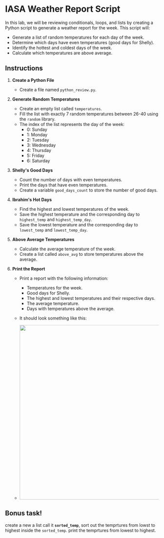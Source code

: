 # IASA Weather Report Script

In this lab, we will be reviewing conditionals, loops, and lists by creating a Python script to generate a weather report for the week. This script will:

- Generate a list of random temperatures for each day of the week.
- Determine which days have even temperatures (good days for Shelly).
- Identify the hottest and coldest days of the week.
- Calculate which temperatures are above average.


## Instructions

1. **Create a Python File**
    - Create a file named `python_review.py`.

2. **Generate Random Temperatures**
    - Create an empty list called `temperatures`.
    - Fill the list with exactly 7 random temperatures between 26-40 using the `random` library.
    - The index of the list represents the day of the week:
        - 0: Sunday
        - 1: Monday
        - 2: Tuesday
        - 3: Wednesday
        - 4: Thursday
        - 5: Friday
        - 6: Saturday

3. **Shelly's Good Days**
    - Count the number of days with even temperatures.
    - Print the days that have even temperatures.
    - Create a variable `good_days_count` to store the number of good days.

4. **Ibrahim's Hot Days**
    - Find the highest and lowest temperatures of the week.
    - Save the highest temperature and the corresponding day to `highest_temp` and `highest_temp_day`.
    - Save the lowest temperature and the corresponding day to `lowest_temp` and `lowest_temp_day`.

5. **Above Average Temperatures**
    - Calculate the average temperature of the week.
    - Create a list called `above_avg` to store temperatures above the average.

6. **Print the Report**
    - Print a report with the following information:
        - Temperatures for the week.
        - Good days for Shelly.
        - The highest and lowest temperatures and their respective days.
        - The average temperature.
        - Days with temperatures above the average.
    - It should look something like this:

   - <img src="https://raw.githubusercontent.com/meet-projects/Y2-Summer-Labs/master/2.1%20python%20review%20%231/temp%20report.jpg" width="670" height="570">

## Bonus task!
create a new a list call it **`sorted_temp`**,
sort out the temprtures from lowst to highest inside the `sorted_temp`.
print the temprtures from lowest to highest.